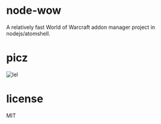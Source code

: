 # node-wow
A relatively fast World of Warcraft addon manager project in nodejs/atomshell.

# picz
![lel](https://cloud.githubusercontent.com/assets/6011225/12874678/897ae54c-cdd8-11e5-8d7c-cfccee349cb4.PNG)

# license
MIT